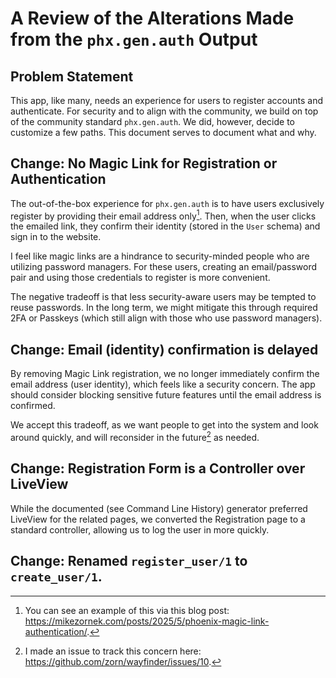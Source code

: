 # A Review of the Alterations Made from the `phx.gen.auth` Output

## Problem Statement

This app, like many, needs an experience for users to register accounts and authenticate. For security and to align with the community, we build on top of the community standard `phx.gen.auth`. We did, however, decide to customize a few paths. This document serves to document what and why.

## Change: No Magic Link for Registration or Authentication

The out-of-the-box experience for `phx.gen.auth` is to have users exclusively register by providing their email address only[^1]. Then, when the user clicks the emailed link, they confirm their identity (stored in the `User` schema) and sign in to the website.

[^1]: You can see an example of this via this blog post: <https://mikezornek.com/posts/2025/5/phoenix-magic-link-authentication/>.

I feel like magic links are a hindrance to security-minded people who are utilizing password managers. For these users, creating an email/password pair and using those credentials to register is more convenient.

The negative tradeoff is that less security-aware users may be tempted to reuse passwords. In the long term, we might mitigate this through required 2FA or Passkeys (which still align with those who use password managers).

## Change: Email (identity) confirmation is delayed

By removing Magic Link registration, we no longer immediately confirm the email address (user identity), which feels like a security concern. The app should consider blocking sensitive future features until the email address is confirmed.

We accept this tradeoff, as we want people to get into the system and look around quickly, and will reconsider in the future[^2] as needed.

[^2]: I made an issue to track this concern here: <https://github.com/zorn/wayfinder/issues/10>.

## Change: Registration Form is a Controller over LiveView

While the documented (see Command Line History) generator preferred LiveView for the related pages, we converted the Registration page to a standard controller, allowing us to log the user in more quickly.

## Change: Renamed `register_user/1` to `create_user/1`.
